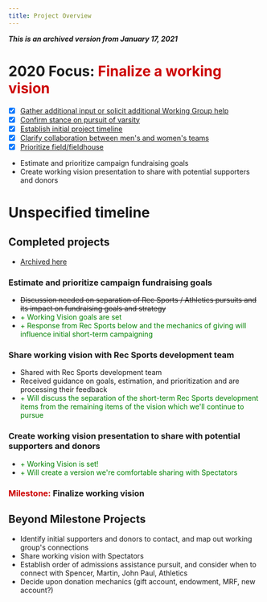 ```yaml
---
title: Project Overview
---
```

***This is an archived version from January 17, 2021***

# 2020 Focus: <span style='color:#cc0000'>Finalize a working vision</span>
- [x] [Gather additional input or solicit additional Working Group help](/projects/completed.html)
- [x] [Confirm stance on pursuit of varsity](/projects/completed.html)
- [x] [Establish initial project timeline](/projects/completed.html)
- [x] [Clarify collaboration between men's and women's teams](/projects/completed.html)
- [x] [Prioritize field/fieldhouse](/projects/completed.html)
- Estimate and prioritize campaign fundraising goals
- Create working vision presentation to share with potential supporters and donors

# Unspecified timeline
## Completed projects
- [Archived here](/completed.md)

### Estimate and prioritize campaign fundraising goals
- ~~Discussion needed on separation of Rec Sports / Athletics pursuits and its impact on fundraising goals and strategy~~
- <span style='color:green'>+ Working Vision goals are set</span>
- <span style='color:green'>+ Response from Rec Sports below and the mechanics of giving will influence initial short-term campaigning</span>

### Share working vision with Rec Sports development team
- Shared with Rec Sports development team
- Received guidance on goals, estimation, and prioritization and are processing their feedback
- <span style='color:green'>+ Will discuss the separation of the short-term Rec Sports development items from the remaining items of the vision which we'll continue to pursue</span>

### Create working vision presentation to share with potential supporters and donors
- <span style='color:green'>+ Working Vision is set!</span>
- <span style='color:green'>+ Will create a version we're comfortable sharing with Spectators</span>

### <span style='color:#cc0000'>Milestone:</span> **Finalize working vision**

## Beyond Milestone Projects
- Identify initial supporters and donors to contact, and map out working group's connections
- Share working vision with Spectators
- Establish order of admissions assistance pursuit, and consider when to connect with Spencer, Martin, John Paul, Athletics
- Decide upon donation mechanics (gift account, endowment, MRF, new account?)
